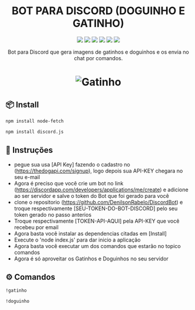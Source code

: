 <h1 align="center">BOT PARA DISCORD (DOGUINHO E GATINHO)</h1>

<div align="center">
<img src="https://img.shields.io/github/issues/DenilsonRabelo/DiscordBot"/>
<img src="https://img.shields.io/github/forks/DenilsonRabelo/DiscordBot"/>
<img src="https://img.shields.io/github/stars/DenilsonRabelo/DiscordBot"/>
<img src="https://img.shields.io/github/languages/code-size/denilsonrabelo/DiscordBot"/>
<img src="https://img.shields.io/github/license/DenilsonRabelo/DiscordBot"/>
<img src="https://img.shields.io/twitter/url?style=social&url=https%3A%2F%2Ftwitter.com%2FDeni_dev1"/>


</div>


<p align="center">Bot para Discord que gera imagens de gatinhos e doguinhos e os envia no chat por comandos.</p>

<h1 align="center">
  <img alt="Gatinho" title="Gtinho" src="https://cdn2.thecatapi.com/images/c9h.jpg" />
</h1>

## 📦 Install

```bash
npm install node-fetch
```
```bash
npm install discord.js
```


## 🔨 Instruções
- pegue sua usa [API Key] fazendo o cadastro no (https://thedogapi.com/signup), logo depois sua API-KEY chegara no seu e-mail
- Agora é preciso que você crie um bot no link (https://discordapp.com/developers/applications/me/create) e adicione ao ser servidor e salve o token do Bot que foi gerado para você
- clone o repositorio (https://github.com/DenilsonRabelo/DiscordBot) e troque respectivamente [SEU-TOKEN-DO-BOT-DISCORD] pelo seu token gerado no passo anterios
- Troque respectivamente [TOKEN-API-AQUI] pela API-KEY que você recebeu por email
- Agora basta você instalar as dependencias citadas em [Install]
- Execute o 'node index.js' para dar inicio a aplicação
- Agora basta você executar um dos comandos que estarão no topico comandos
- Agora é só aproveitar os Gatinhos e Doguinhos no seu servidor


## ⚙️ Comandos
```bash
!gatinho
```
```bash
!doguinho
```

